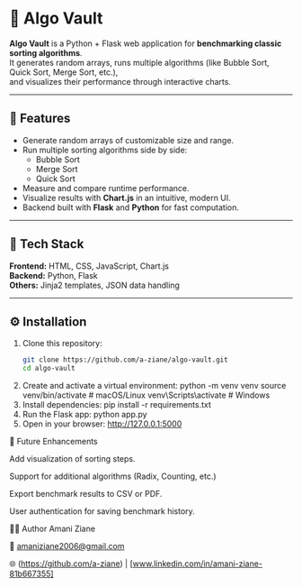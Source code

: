 # 🧩 Algo Vault

**Algo Vault** is a Python + Flask web application for **benchmarking classic sorting algorithms**.  
It generates random arrays, runs multiple algorithms (like Bubble Sort, Quick Sort, Merge Sort, etc.),  
and visualizes their performance through interactive charts.

---

## 🚀 Features

- Generate random arrays of customizable size and range.
- Run multiple sorting algorithms side by side:
  - Bubble Sort     
  - Merge Sort  
  - Quick Sort  
- Measure and compare runtime performance.
- Visualize results with **Chart.js** in an intuitive, modern UI.
- Backend built with **Flask** and **Python** for fast computation.

---

## 🧰 Tech Stack

**Frontend:** HTML, CSS, JavaScript, Chart.js  
**Backend:** Python, Flask  
**Others:** Jinja2 templates, JSON data handling

---

## ⚙️ Installation

1. Clone this repository:
   ```bash
   git clone https://github.com/a-ziane/algo-vault.git
   cd algo-vault
2. Create and activate a virtual environment:
python -m venv venv
source venv/bin/activate  # macOS/Linux
venv\Scripts\activate     # Windows
3. Install dependencies:
pip install -r requirements.txt
4. Run the Flask app:
python app.py
5. Open in your browser:
http://127.0.0.1:5000


🧩 Future Enhancements

Add visualization of sorting steps.

Support for additional algorithms (Radix, Counting, etc.)

Export benchmark results to CSV or PDF.

User authentication for saving benchmark history.




🧑‍💻 Author
Amani Ziane

📧 amaniziane2006@gmail.com

🌐 (https://github.com/a-ziane) | [www.linkedin.com/in/amani-ziane-81b667355]
